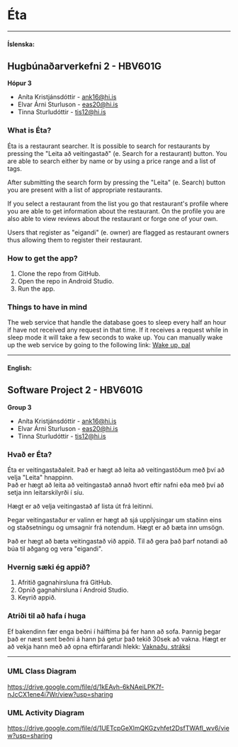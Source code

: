 # Éta
---

#### Íslenska: ####
## Hugbúnaðarverkefni 2 - HBV601G
**Hópur 3**
* Aníta Kristjánsdóttir - ank16@hi.is
* Elvar Árni Sturluson - eas20@hi.is
* Tinna Sturludóttir - tis12@hi.is

### What is Éta?

Éta is a restaurant searcher. It is possible to search for restaurants by pressing the "Leita að veitingastað" (e. Search for a restaurant) button.
You are able to search either by name or by using a price range and a list of tags.

After submitting the search form by pressing the "Leita" (e. Search) button you are present with a list of appropriate restaurants.

If you select a restaurant from the list you go that restaurant's profile where you are able to get information about the restaurant. On the profile you are also able to view reviews about the restaurant or forge one of your own.

Users that register as "eigandi" (e. owner) are flagged as restaurant owners thus allowing them to register their restaurant.

### How to get the app?

1. Clone the repo from GitHub. 
2. Open the repo in Android Studio.
3. Run the app.

### Things to have in mind

The web service that handle the database goes to sleep every half an hour if have not received any request in that time.
If it receives a request while in sleep mode it will take a few seconds to wake up.
You can manually wake up the web service by going to the following link: 
[Wake up, pal](https://eta-bakendi.herokuapp.com/restaurant/11)

---

#### English:
## Software Project 2 - HBV601G
**Group 3**
* Aníta Kristjánsdóttir - ank16@hi.is
* Elvar Árni Sturluson - eas20@hi.is
* Tinna Sturludóttir - tis12@hi.is

### Hvað er Éta?

Éta er veitingastaðaleit. Það er hægt að leita að veitingastöðum með því að velja "Leita" hnappinn.  
Það er hægt að leita að veitingastað annað hvort eftir nafni eða með því að setja inn leitarskilyrði í síu.

Hægt er að velja veitingastað af lista út frá leitinni.

Þegar veitingastaður er valinn er hægt að sjá upplýsingar um staðinn eins og staðsetningu og umsagnir frá notendum. Hægt er að bæta inn umsögn.

Það er hægt að bæta veitingastað við appið. Til að gera það þarf notandi að búa til aðgang og vera "eigandi".

### Hvernig sæki ég appið?

1. Afritið gagnahirsluna frá GitHub.
2. Opnið gagnahirsluna í Android Studio.
3. Keyrið appið.

### Atriði til að hafa í huga

Ef bakendinn fær enga beðni í hálftíma þá fer hann að sofa. Þannig þegar það er næst sent beðni á hann þá getur það tekið 30sek að vakna. Hægt er að vekja hann með að opna eftirfarandi hlekk:
[Vaknaðu, stráksi](https://eta-bakendi.herokuapp.com/restaurant/11)

--- 

### UML Class Diagram

https://drive.google.com/file/d/1kEAvh-6kNAeiLPK7f-nJcCX1ene4i7Wr/view?usp=sharing

### UML Activity Diagram

https://drive.google.com/file/d/1UETcpGeXlmQKGzvhfet2DsfTWAfl_wv6/view?usp=sharing


